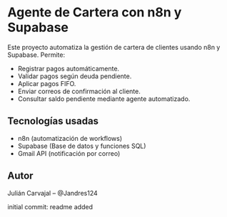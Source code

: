 # Agente de Cartera con n8n y Supabase

Este proyecto automatiza la gestión de cartera de clientes usando n8n y Supabase. Permite:
- Registrar pagos automáticamente.
- Validar pagos según deuda pendiente.
- Aplicar pagos FIFO.
- Enviar correos de confirmación al cliente.
- Consultar saldo pendiente mediante agente automatizado.

## Tecnologías usadas
- n8n (automatización de workflows)
- Supabase (Base de datos y funciones SQL)
- Gmail API (notificación por correo)

## Autor
Julián Carvajal – @Jandres124

initial commit: readme added
